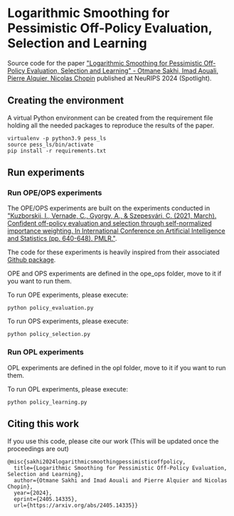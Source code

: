 # Logarithmic Smoothing for Pessimistic Off-Policy Evaluation, Selection and Learning

Source code for the paper ["Logarithmic Smoothing for Pessimistic Off-Policy Evaluation, Selection and Learning" - Otmane Sakhi, Imad Aouali, Pierre Alquier, Nicolas Chopin](https://arxiv.org/abs/2405.14335) published at NeuRIPS 2024 (Spotlight).


## Creating the environment

A virtual Python environment can be created from the requirement file holding all the needed packages to reproduce the results of the paper.

    virtualenv -p python3.9 pess_ls
    source pess_ls/bin/activate
    pip install -r requirements.txt

## Run experiments

### Run OPE/OPS experiments

The OPE/OPS experiments are built on the experiments conducted in ["Kuzborskij, I., Vernade, C., Gyorgy, A., & Szepesvári, C. (2021, March). Confident off-policy evaluation and selection through self-normalized importance weighting. In International Conference on Artificial Intelligence and Statistics (pp. 640-648). PMLR."](https://arxiv.org/abs/2006.10460). 

The code for these experiments is heavily inspired from their associated [Github package](https://github.com/google-deepmind/offpolicy_selection_eslb).

OPE and OPS experiments are defined in the ope_ops folder, move to it if you want to run them.

To run OPE experiments, please execute:

    python policy_evaluation.py

To run OPS experiments, please execute:

    python policy_selection.py

### Run OPL experiments

OPL experiments are defined in the opl folder, move to it if you want to run them.

To run OPL experiments, please execute:

    python policy_learning.py

## Citing this work
If you use this code, please cite our work (This will be updated once the proceedings are out)

    @misc{sakhi2024logarithmicsmoothingpessimisticoffpolicy,
      title={Logarithmic Smoothing for Pessimistic Off-Policy Evaluation, Selection and Learning}, 
      author={Otmane Sakhi and Imad Aouali and Pierre Alquier and Nicolas Chopin},
      year={2024},
      eprint={2405.14335},
      url={https://arxiv.org/abs/2405.14335}}
